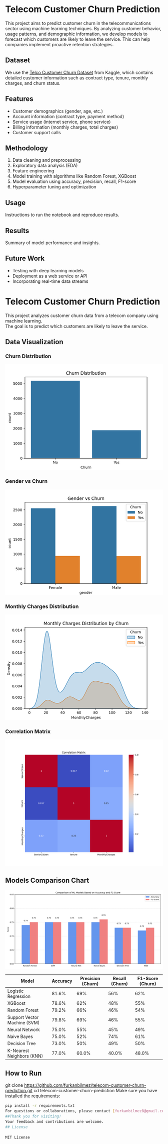# Telecom Customer Churn Prediction

This project aims to predict customer churn in the telecommunications sector using machine learning techniques. By analyzing customer behavior, usage patterns, and demographic information, we develop models to forecast which customers are likely to leave the service. This can help companies implement proactive retention strategies.

## Dataset

We use the [Telco Customer Churn Dataset](https://www.kaggle.com/blastchar/telco-customer-churn) from Kaggle, which contains detailed customer information such as contract type, tenure, monthly charges, and churn status.

## Features

- Customer demographics (gender, age, etc.)
- Account information (contract type, payment method)
- Service usage (internet service, phone service)
- Billing information (monthly charges, total charges)
- Customer support calls

## Methodology

1. Data cleaning and preprocessing  
2. Exploratory data analysis (EDA)  
3. Feature engineering  
4. Model training with algorithms like Random Forest, XGBoost  
5. Model evaluation using accuracy, precision, recall, F1-score  
6. Hyperparameter tuning and optimization  

## Usage

Instructions to run the notebook and reproduce results.

## Results

Summary of model performance and insights.

## Future Work

- Testing with deep learning models  
- Deployment as a web service or API  
- Incorporating real-time data streams  


# Telecom Customer Churn Prediction


This project analyzes customer churn data from a telecom company using machine learning.  
The goal is to predict which customers are likely to leave the service.

## Data Visualization

### Churn Distribution  
![Churn Distribution](images/churn_distribution.png)

### Gender vs Churn  
![Gender vs Churn](images/gender_churn.png)

### Monthly Charges Distribution  
![Monthly Charges KDE Plot](images/monthly_charges_kde.png)

### Correlation Matrix  
![Correlation Matrix](images/correlation_heatmap.png)

## Models Comparison Chart

![Model Comparison](images/model_comparison_chart.png)


| Model             | Accuracy | Precision (Churn) | Recall (Churn) | F1-Score (Churn) |
|-------------------|----------|-------------------|----------------|------------------|
| Logistic Regression| 81.6%    | 69%               | 56%            | 62%              |
| XGBoost           | 78.6%    | 62%               | 48%            | 55%              |
| Random Forest     | 79.2%    | 66%               | 46%            | 54%              |
| Support Vector Machine (SVM) | 79.8% | 69%         | 46%            | 55%              |
| Neural Network     | 75.0%    | 55%               | 45%            | 49%              |
| Naive Bayes        | 75.0%    | 52%               | 74%            | 61%              |
| Decision Tree      | 73.0%    | 50%               | 49%            | 50%              |
| K-Nearest Neighbors (KNN) | 77.0%      |  60.0%        |  40.0%        |  48.0%        |
## How to Run
git clone https://github.com/furkanbilmez/telecom-customer-churn-prediction.git
cd telecom-customer-churn-prediction
Make sure you have installed the requirements:

```bash
pip install -r requirements.txt
For questions or collaborations, please contact [furkanbilmez8@gmail.com] or open an issue on GitHub.
##Thank you for visiting!
Your feedback and contributions are welcome.
## License

MIT License
